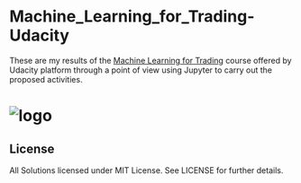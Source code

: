 # Machine_Learning_for_Trading-Udacity
These are my results of the [Machine Learning for Trading](https://br.udacity.com/course/machine-learning-for-trading--ud501/) course offered by Udacity platform through a point of view using Jupyter to carry out the proposed activities.
# ![logo](gears.jpg)

## License

All Solutions licensed under MIT License. See LICENSE for further details.
